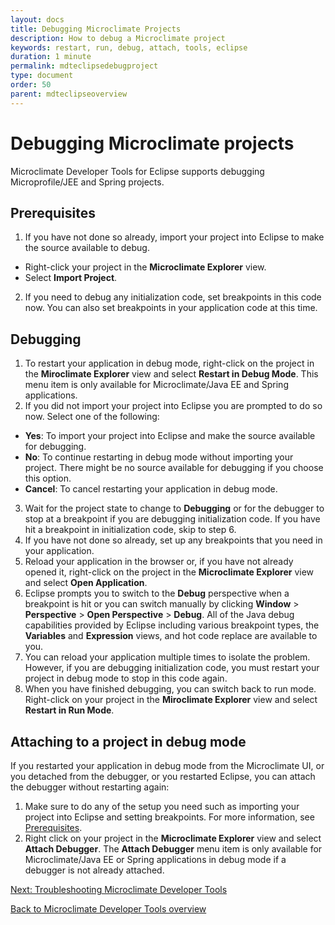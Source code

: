 ```yaml
---
layout: docs
title: Debugging Microclimate Projects
description: How to debug a Microclimate project
keywords: restart, run, debug, attach, tools, eclipse
duration: 1 minute
permalink: mdteclipsedebugproject
type: document
order: 50
parent: mdteclipseoverview
---
```


# Debugging Microclimate projects

Microclimate Developer Tools for Eclipse supports debugging Microprofile/JEE and Spring projects.

## Prerequisites
1. If you have not done so already, import your project into Eclipse to make the source available to debug.
- Right-click your project in the **Microclimate Explorer** view.
- Select **Import Project**.
2. If you need to debug any initialization code, set breakpoints in this code now. You can also set breakpoints in your application code at this time.

## Debugging
1. To restart your application in debug mode, right-click on the project in the **Miroclimate Explorer** view and select **Restart in Debug Mode**. This menu item is only available for Microclimate/Java EE and Spring applications.
2. If you did not import your project into Eclipse you are prompted to do so now. Select one of the following:
- **Yes**: To import your project into Eclipse and make the source available for debugging.
- **No**: To continue restarting in debug mode without importing your project. There might be no source available for debugging if you choose this option.
- **Cancel**: To cancel restarting your application in debug mode.
3. Wait for the project state to change to **Debugging** or for the debugger to stop at a breakpoint if you are debugging initialization code. If you have hit a breakpoint in initialization code, skip to step 6.
4. If you have not done so already, set up any breakpoints that you need in your application.
5. Reload your application in the browser or, if you have not already opened it, right-click on the project in the **Microclimate Explorer** view and select **Open Application**.
6. Eclipse prompts you to switch to the **Debug** perspective when a breakpoint is hit or you can switch manually by clicking **Window** > **Perspective** > **Open Perspective** > **Debug**. All of the Java debug capabilities provided by Eclipse including various breakpoint types, the **Variables** and **Expression** views, and hot code replace are available to you.
7. You can reload your application multiple times to isolate the problem. However, if you are debugging initialization code, you must restart your project in debug mode to stop in this code again.
8. When you have finished debugging, you can switch back to run mode. Right-click on your project in the **Miroclimate Explorer** view and select **Restart in Run Mode**.

## Attaching to a project in debug mode

If you restarted your application in debug mode from the Microclimate UI, or you detached from the debugger, or you restarted Eclipse, you can attach the debugger without restarting again:

1. Make sure to do any of the setup you need such as importing your project into Eclipse and setting breakpoints. For more information, see [Prerequisites](#prerequisites).
2. Right click on your project in the **Microclimate Explorer** view and select **Attach Debugger**. The **Attach Debugger** menu item is only available for Microclimate/Java EE or Spring applications in debug mode if a debugger is not already attached.

[Next: Troubleshooting Microclimate Developer Tools](mdteclipsetroubleshooting)

[Back to Microclimate Developer Tools overview](mdteclipseoverview)
